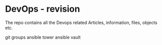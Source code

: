# DevOps - revision
The repo contains all the Devops related Articles, information, files, objects etc.

git groups
ansible tower
ansible vault